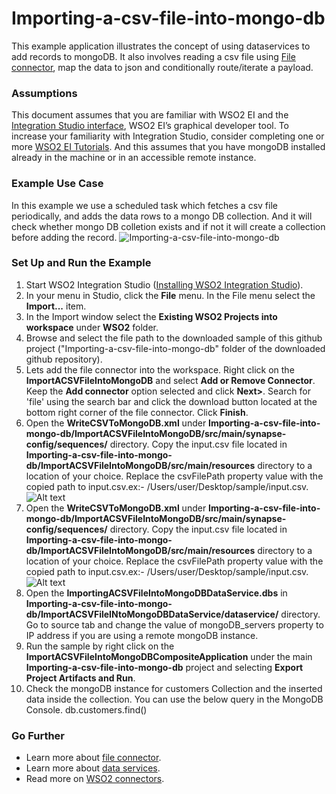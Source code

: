 # Importing-a-csv-file-into-mongo-db

This example application illustrates the concept of using dataservices to add records to mongoDB. It also involves reading a csv file using [File connector](https://store.wso2.com/store/assets/esbconnector/details/5d6de1a4-1fa7-434e-863f-95c8533d3df2), map the data to json and conditionally route/iterate a payload.

### Assumptions ###

This document assumes that you are familiar with WSO2 EI and the 
[Integration Studio interface](https://ei.docs.wso2.com/en/latest/micro-integrator/develop/WSO2-Integration-Studio/), 
WSO2 EI’s graphical developer tool. To increase your familiarity with Integration Studio, consider completing one or more 
[WSO2 EI Tutorials](https://ei.docs.wso2.com/en/latest/micro-integrator/use-cases/integration-use-cases/).
And this assumes that you have mongoDB installed already in the machine or in an accessible remote instance.

### Example Use Case
In this example we use a scheduled task which fetches a csv file periodically, and adds the data rows to a mongo DB collection. And it will check whether mongo DB colletion exists and if not it will create a collection before adding the record.
![Importing-a-csv-file-into-mongo-db]()

### Set Up and Run the Example

1. Start WSO2 Integration Studio ([Installing WSO2 Integration Studio](https://ei.docs.wso2.com/en/latest/micro-integrator/develop/installing-WSO2-Integration-Studio/)).
2. In your menu in Studio, click the **File** menu. In the File menu select the **Import...** item.
3. In the Import window select the **Existing WSO2 Projects into workspace** under **WSO2** folder.
4. Browse and select the file path to the downloaded sample of this github project 
("Importing-a-csv-file-into-mongo-db" folder of the downloaded github repository).
5. Lets add the file connector into the workspace. Right click on the **ImportACSVFileIntoMongoDB** and select 
**Add or Remove Connector**. Keep the **Add connector** option selected and click **Next>**. Search for 'file' using the 
search bar and click the download button located at the bottom right corner of the file connector. Click **Finish**.
6. Open the **WriteCSVToMongoDB.xml** under 
**Importing-a-csv-file-into-mongo-db/ImportACSVFileIntoMongoDB/src/main/synapse-config/sequences/** directory. 
Copy the input.csv file located in **Importing-a-csv-file-into-mongo-db/ImportACSVFileIntoMongoDB/src/main/resources** directory to a location of your choice. 
Replace the csvFilePath property value with the copied path to input.csv.ex:- /Users/user/Desktop/sample/input.csv.
![Alt text]( "ImportACSVFileIntoMongoDB")
7. Open the **WriteCSVToMongoDB.xml** under 
**Importing-a-csv-file-into-mongo-db/ImportACSVFileIntoMongoDB/src/main/synapse-config/sequences/** directory. 
Copy the input.csv file located in **Importing-a-csv-file-into-mongo-db/ImportACSVFileIntoMongoDB/src/main/resources** directory to a location of your choice. 
Replace the csvFilePath property value with the copied path to input.csv.ex:- /Users/user/Desktop/sample/input.csv.
![Alt text]( "ImportACSVFileIntoMongoDB")
8. Open the **ImportingACSVFileIntoMongoDBDataService.dbs** in **Importing-a-csv-file-into-mongo-db/ImportACSVFileINtoMongoDBDataService/dataservice/** directory.
Go to source tab and change the value of mongoDB_servers property to IP address if you are using a remote mongoDB instance.
9. Run the sample by right click on the **ImportACSVFileIntoMongoDBCompositeApplication** under the main 
**Importing-a-csv-file-into-mongo-db** project and selecting **Export Project Artifacts and Run**.
10. Check the mongoDB instance for customers Collection and the inserted data inside the collection. You can use the below query in the MongoDB Console.
    db.customers.find()

### Go Further

* Learn more about [file connector](https://docs.wso2.com/display/ESBCONNECTORS/Working+with+the+File+Connector#WorkingwiththeFileConnector-append).
* Learn more about [data services](https://ei.docs.wso2.com/en/latest/micro-integrator/use-cases/tutorials/sending-a-simple-message-to-a-datasource).
* Read more on [WSO2 connectors](https://docs.wso2.com/display/ESBCONNECTORS/WSO2+ESB+Connectors+Documentation).